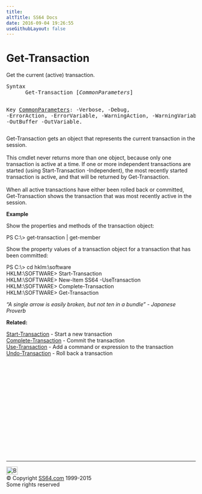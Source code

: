 ```yaml
---
title:
altTitle: SS64 Docs
date: 2016-09-04 19:26:55
useGithubLayout: false
---
```

<!-- #BeginLibraryItem "/Library/head_ps.lbi" --><!-- #EndLibraryItem --><h1>Get-Transaction</h1>
<p>Get the current (active) transaction.</p>
<pre>Syntax
      Get-Transaction [<i>CommonParameters</i>]

Key
   <a href="common.html">CommonParameters</a>:
       -Verbose, -Debug, -ErrorAction, -ErrorVariable, -WarningAction, -WarningVariable,
       -OutBuffer -OutVariable.</pre>
<p>Get-Transaction  gets an object that represents the current transaction in the session.<br>
<br>
This cmdlet never returns more than one object, because only one transaction is active at a time. If one
or more independent transactions are started (using Start-Transaction -Independent), the most recently started transaction is active, and that will be returned by Get-Transaction.<br>
<br>
When all active transactions have either been rolled back or committed, Get-Transaction shows the transaction that 
was most recently active in the session.</p>
<p><b>Example</b></p>
<p>Show the properties and methods of the transaction object:</p>
<p><span class="code">PS C:\&gt; get-transaction | get-member</span></p>
<p>Show  the property values of a transaction object for a transaction that has been committed:</p>
<p><span class="code">PS C:\&gt; cd hklm:\software<br>
HKLM:\SOFTWARE&gt; Start-Transaction<br>
HKLM:\SOFTWARE&gt; New-Item SS64 -UseTransaction<br>
HKLM:\SOFTWARE&gt; Complete-Transaction<br>
HKLM:\SOFTWARE&gt; Get-Transaction</span></p>
<p class="quote"><i>“A single arrow is easily broken, but not ten in a bundle” - Japanese Proverb</i></p>
<p><b>Related:</b></p>
<p><a href="start-transaction.html">Start-Transaction</a> - Start a new transaction <a href="complete-transaction.html"><br>
Complete-Transaction</a> - Commit the transaction<a href="use-transaction.html"><br>
Use-Transaction</a> - Add a command or expression to the transaction <a href="undo-transaction.html"><br>
Undo-Transaction</a> - Roll back a transaction</p><!-- #BeginLibraryItem "/Library/foot_ps.lbi" --><p>
<!-- PowerShell300 -->
<ins class="adsbygoogle" style="display:inline-block;width:300px;height:250px" data-ad-client="ca-pub-6140977852749469" data-ad-slot="6253539900"></ins>
<script>
(adsbygoogle = window.adsbygoogle || []).push({});
</script></p>
<hr>
<div id="bl" class="footer"><a href="get-transaction.html#"><img src="../images/top.png" width="30" height="22" alt="Back to the Top"></a></div>
<div id="br" class="footer, tagline">© Copyright <a href="../index.html">SS64.com</a> 1999-2015<br>
Some rights reserved</div><!-- #EndLibraryItem -->

